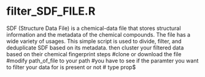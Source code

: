 # filter_SDF_FILE.R
SDF (Structure Data File) is a chemical-data file that stores structural information and the metadata of the chemical compounds. The file has a wide variety of usages. This simple script is used to divide, filter, and deduplicate SDF based on its metadata. then cluster your filtered data based on their chemical fingerprint 
steps
#clone or download the file 
#modify path_of_file to your path
#you have to see if the paramter you want to filter your data for is present or not # type prop$
